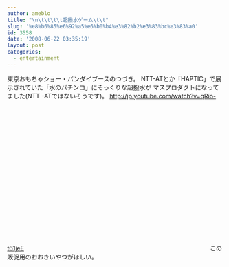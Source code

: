 ```yaml
---
author: ameblo
title: "\n\t\t\t\t超撥水ゲーム\t\t"
slug: '%e8%b6%85%e6%92%a5%e6%b0%b4%e3%82%b2%e3%83%bc%e3%83%a0'
id: 3558
date: '2008-06-22 03:35:19'
layout: post
categories:
  - entertainment
---
```


東京おもちゃショー・バンダイブースのつづき。 NTT-ATとか「HAPTIC」で展示されていた「水のパチンコ」にそっくりな超撥水が マスプロダクトになってました(NTT -ATではないそうです)。 http://jp.youtube.com/watch?v=qRio-t61jeE <object width="425" height="350"><param name="movie" value="http://www.youtube.com/v/qRio-t61jeE"><embed src="http://www.youtube.com/v/qRio-t61jeE" type="application/x-shockwave-flash" width="425" height="350"></object> この販促用のおおきいやつがほしい。